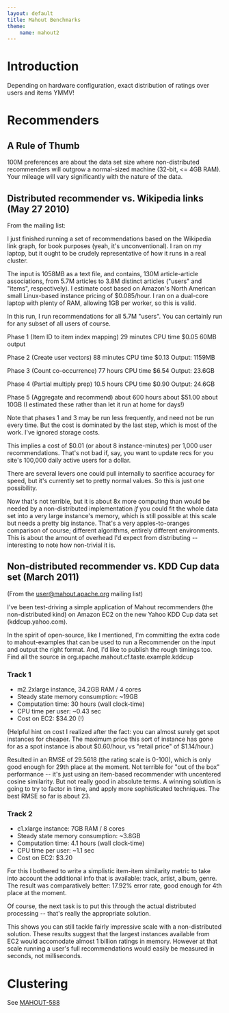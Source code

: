 ```yaml
---
layout: default
title: Mahout Benchmarks
theme: 
    name: mahout2
---
```


<a name="MahoutBenchmarks-Introduction"></a>
# Introduction

Depending on hardware configuration, exact distribution of ratings over users and items YMMV!

<a name="MahoutBenchmarks-Recommenders"></a>
# Recommenders

<a name="MahoutBenchmarks-ARuleofThumb"></a>
## A Rule of Thumb

100M preferences are about the data set size where non-distributed
recommenders will outgrow a normal-sized machine (32-bit, <= 4GB RAM). Your
mileage will vary significantly with the nature of the data.

<a name="MahoutBenchmarks-Distributedrecommendervs.Wikipedialinks(May272010)"></a>
## Distributed recommender vs. Wikipedia links (May 27 2010)

From the mailing list:

I just finished running a set of recommendations based on the Wikipedia
link graph, for book purposes (yeah, it's unconventional). I ran on my
laptop, but it ought to be crudely representative of how it runs in a real
cluster.

The input is 1058MB as a text file, and contains, 130M article-article
associations, from 5.7M articles to 3.8M distinct articles ("users" and
"items", respectively). I estimate cost based on Amazon's North
American small Linux-based instance pricing of $0.085/hour. I ran on a
dual-core laptop with plenty of RAM, allowing 1GB per worker, so this is
valid.

In this run, I run recommendations for all 5.7M "users". You can certainly
run for any subset of all users of course.

Phase 1 (Item ID to item index mapping)
29 minutes CPU time
$0.05
60MB output

Phase 2 (Create user vectors)
88 minutes CPU time
$0.13
Output: 1159MB

Phase 3 (Count co-occurrence)
77 hours CPU time
$6.54
Output: 23.6GB

Phase 4 (Partial multiply prep)
10.5 hours CPU time
$0.90
Output: 24.6GB

Phase 5 (Aggregate and recommend)
about 600 hours
about $51.00
about 10GB
(I estimated these rather than let it run at home for days!)


Note that phases 1 and 3 may be run less frequently, and need not be run
every time. But the cost is dominated by the last step, which is most of
the work. I've ignored storage costs.

This implies a cost of $0.01 (or about 8 instance-minutes) per 1,000 user
recommendations. That's not bad if, say, you want to update recs for you
site's 100,000 daily active users for a dollar.

There are several levers one could pull internally to sacrifice accuracy
for speed, but it's currently set to pretty normal values. So this is just
one possibility.

Now that's not terrible, but it is about 8x more computing than would be
needed by a non-distributed implementation *if* you could fit the whole
data set into a very large instance's memory, which is still possible at
this scale but needs a pretty big instance. That's a very apples-to-oranges
comparison of course; different algorithms, entirely different
environments. This is about the amount of overhead I'd expect from
distributing -- interesting to note how non-trivial it is.

<a name="MahoutBenchmarks-Non-distributedrecommendervs.KDDCupdataset(March2011)"></a>
## Non-distributed recommender vs. KDD Cup data set (March 2011)

(From the user@mahout.apache.org mailing list)

I've been test-driving a simple application of Mahout recommenders (the
non-distributed kind) on Amazon EC2 on the new Yahoo KDD Cup data set
(kddcup.yahoo.com).

In the spirit of open-source, like I mentioned, I'm committing the extra
code to mahout-examples that can be used to run a Recommender on the input
and output the right format. And, I'd like to publish the rough timings
too. Find all the source in org.apache.mahout.cf.taste.example.kddcup

<a name="MahoutBenchmarks-Track1"></a>
### Track 1

* m2.2xlarge instance, 34.2GB RAM / 4 cores
* Steady state memory consumption: ~19GB
* Computation time: 30 hours (wall clock-time)
* CPU time per user: ~0.43 sec
* Cost on EC2: $34.20 (!)

(Helpful hint on cost I realized after the fact: you can almost surely get
spot instances for cheaper. The maximum price this sort of instance has
gone for as a spot instance is about $0.60/hour, vs "retail price" of
$1.14/hour.)

Resulted in an RMSE of 29.5618 (the rating scale is 0-100), which is only
good enough for 29th place at the moment. Not terrible for "out of the box"
performance -- it's just using an item-based recommender with uncentered
cosine similarity. But not really good in absolute terms. A winning
solution is going to try to factor in time, and apply more sophisticated
techniques. The best RMSE so far is about 23.

<a name="MahoutBenchmarks-Track2"></a>
### Track 2

* c1.xlarge instance: 7GB RAM / 8 cores
* Steady state memory consumption: ~3.8GB
* Computation time: 4.1 hours (wall clock-time)
* CPU time per user: ~1.1 sec
* Cost on EC2: $3.20

For this I bothered to write a simplistic item-item similarity metric to
take into account the additional info that is available: track, artist,
album, genre. The result was comparatively better: 17.92% error rate, good
enough for 4th place at the moment.

Of course, the next task is to put this through the actual distributed
processing -- that's really the appropriate solution.

This shows you can still tackle fairly impressive scale with a
non-distributed solution. These results suggest that the largest instances
available from EC2 would accomodate almost 1 billion ratings in memory.
However at that scale running a user's full recommendations would easily be
measured in seconds, not milliseconds.

<a name="MahoutBenchmarks-Clustering"></a>
# Clustering

See [MAHOUT-588](https://issues.apache.org/jira/browse/MAHOUT-588)


